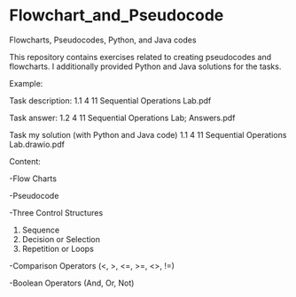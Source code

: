 # Flowchart_and_Pseudocode
Flowcharts, Pseudocodes, Python, and Java codes

This repository contains exercises related to creating pseudocodes and flowcharts.
I additionally provided Python and Java solutions for the tasks.

Example:

Task description:
1.1 4 11 Sequential Operations Lab.pdf

Task answer:
1.2 4 11 Sequential Operations Lab; Answers.pdf

Task my solution (with Python and Java code)
1.1 4 11 Sequential Operations Lab.drawio.pdf

Content:

-Flow Charts

-Pseudocode

-Three Control Structures
1. Sequence
2. Decision or Selection
3. Repetition or Loops

-Comparison Operators (<, >, <=, >=, <>, !=)

-Boolean Operators (And, Or, Not)
